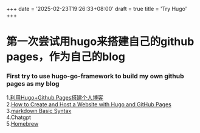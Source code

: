 +++
date = '2025-02-23T19:26:33+08:00'
draft = true
title = 'Try Hugo'
+++

# 第一次尝试用hugo来搭建自己的github pages，作为自己的blog 
<!--more-->
### First try to use hugo-go-framework to build my own github pages as my blog

1.[利用Hugo+Github Pages搭建个人博客](https://www.cnblogs.com/liumylay/articles/17936667.html)  
2.[How to Create and Host a Website with Hugo and GitHub Pages](https://medium.com/@magstherdev/github-pages-hugo-86ae6bcbadd)  
3.[markdown Basic Syntax](https://www.markdownguide.org/basic-syntax/#links)  
4.Chatgpt  
5.[Homebrew](https://brew.sh/)  